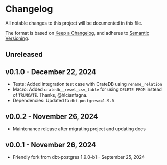 # Changelog
All notable changes to this project will be documented in this file.

The format is based on [Keep a Changelog](https://keepachangelog.com/en/1.0.0/),
and adheres to [Semantic Versioning](https://semver.org/spec/v2.0.0.html).

## Unreleased

## v0.1.0 - December 22, 2024
- Tests: Added integration test case with CrateDB using `rename_relation`
- Macro: Added `cratedb__reset_csv_table` for using `DELETE FROM`
  instead of `TRUNCATE`. Thanks, @hlcianfagna.
- Dependencies: Updated to `dbt-postgres>=1.9.0`

## v0.0.2 - November 26, 2024
- Maintenance release after migrating project and updating docs

## v0.0.1 - November 26, 2024
- Friendly fork from dbt-postgres 1.9.0-b1 - September 25, 2024
